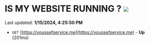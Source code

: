 # IS MY WEBSITE RUNNING ? [![](https://img.shields.io/static/v1?label=Sponsor&message=%E2%9D%A4&logo=GitHub&color=%23fe8e86)](https://github.com/sponsors/<username>)

Last updated: **1/15/2024, 4:25:50 PM**

- `GET` [https://youssefservice.me](https://youssefservice.me) - **Up** (201ms)
